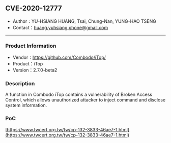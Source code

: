 ## CVE-2020-12777

- Author：YU-HSIANG HUANG, Tsai, Chung-Nan, YUNG-HAO TSENG
- Contact：huang.yuhsiang.phone@gmail.com

---

### Product Information

- Vendor：https://github.com/Combodo/iTop/
- Product：iTop
- Version：2.7.0-beta2

### Description

A function in Combodo iTop contains a vulnerability of Broken Access Control, which allows unauthorized attacker to inject command and disclose system information.

### PoC

[https://www.twcert.org.tw/tw/cp-132-3833-46ae7-1.html](https://www.twcert.org.tw/tw/cp-132-3833-46ae7-1.html)